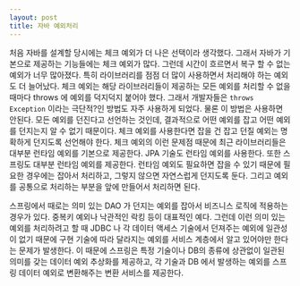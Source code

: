 ```yaml
---
layout: post
title: 자바 예외처리
---
```


처음 자바를 설계할 당시에는 체크 예외가 더 나은 선택이라 생각했다.
그래서 자바가 기본으로 제공하는 기능들에는 체크 예외가 많다. 
그런데 시간이 흐르면서 복구 할 수 없는 예외가 너무 많아졌다. 
특히 라이브러리를 점점 더 많이 사용하면서 처리해야 하는 예외도 더 늘어났다.
체크 예외는 해당 라이브러리들이 제공하는 모든 예외를 처리할 수 없을 때마다 throws 에 예외를 덕지덕지 붙어야 했다.
그래서 개발자들은 `throws Exception` 이라는 극단적?인 방법도 자주 사용하게 되었다.
물론 이 방법은 사용하면 안된다. 모든 예외를 던진다고 선언하는 것인데, 결과적으로 어떤 예외를 잡고 어떤 예외를 던지는지 알 수 없기 때문이다. 
체크 예외를 사용한다면 잡을 건 잡고 던질 예외는 명확하게 던지도록 선언해야 한다.
체크 예외의 이런 문제점 때문에 최근 라이브러리들은 대부분 런타임 예외를 기본으로 제공한다. 
JPA 기술도 런타임 예외를 사용한다. 또한 스프링도 대부분 런타임 예외를 제공한다.
런타임 예외도 필요하면 잡을 수 있기 때문에 필요한 경우에는 잡아서 처리하고, 그렇지 않으면 자연스럽게 던지도록 둔다. 
그리고 예외를 공통으로 처리하는 부분을 앞에 만들어서 처리하면 된다.

스프링에서 때로는 의미 있는 DAO 가 던지는 예외를 잡아서 비즈니스 로직에 적용하는 경우가 있다.
중복키 예외나 낙관적인 락킹 등이 대표적인 예다. 그런데 이런 의미 있는 예외를 처리하려고 할 때 JDBC 나 각 데이터 액세스 기술에서
던져주는 예외에 일관성이 없기 때문에 구현 기술에 따라 달라지는 예외를 서비스 계층에서 알고 있어야만 한다는 문제가 발생한다.
이 때문에 스프링은 특정 기술이나 DB의 종류에 상관없이 일관된 의미를 갖는 데이터 예외 추상화를 제공하고, 각 기술과 DB 에서 발생하는
예외를 스프링 데이터 예외로 변환해주는 변환 서비스를 제공한다.